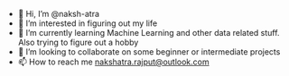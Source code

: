 - 👋 Hi, I’m @naksh-atra
- 👀 I’m interested in figuring out my life
- 🌱 I’m currently learning Machine Learning and other data related stuff. Also trying to figure out a hobby
- 💞️ I’m looking to collaborate on some beginner or intermediate projects
- 📫 How to reach me nakshatra.rajput@outlook.com

<!---
naksh-atra/naksh-atra is a ✨ special ✨ repository because its `README.md` (this file) appears on your GitHub profile.
You can click the Preview link to take a look at your changes.
--->
